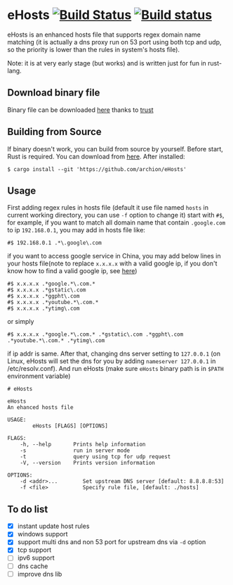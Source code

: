 # eHosts [![Build Status](https://travis-ci.org/archion/eHosts.svg?branch=master)](https://travis-ci.org/archion/eHosts) [![Build status](https://ci.appveyor.com/api/projects/status/github/archion/eHosts?svg=true)](https://ci.appveyor.com/project/archion/ehosts)


eHosts is an enhanced hosts file that supports regex domain name matching (it is actually a dns proxy run on 53 port using both tcp and udp, so the priority is lower than the rules in system's hosts file).

Note: it is at very early stage (but works) and is written just for fun in rust-lang.

## Download binary file

Binary file can be downloaded [here](https://github.com/archion/eHosts/releases) thanks to [trust](https://github.com/japaric/trust)

## Building from Source
If binary doesn't work, you can build from source by yourself. Before start, Rust is required. You can download from [here](http://www.rust-lang.org/install.html). After installed:

```
$ cargo install --git 'https://github.com/archion/eHosts'
```

## Usage
First adding regex rules in hosts file (default it use file named `hosts` in current working directory, you can use `-f` option to change it) start with `#$`, for example, if you want to match all domain name that contain `.google.com` to ip `192.168.0.1`, you may add in hosts file like:

```
#$ 192.168.0.1 .*\.google\.com
```
if you want to access google service in China, you may add below lines in your hosts file(note to replace `x.x.x.x` with a valid google ip, if you don't know how to find a valid google ip, see [here](http://archion.github.io/2014/06/18/%E8%87%AA%E5%AF%BB%E8%B0%B7%E6%AD%8C%E6%8C%A8%E5%B1%81/))
```
#$ x.x.x.x .*google.*\.com.*
#$ x.x.x.x .*gstatic\.com
#$ x.x.x.x .*ggpht\.com
#$ x.x.x.x .*youtube.*\.com.*
#$ x.x.x.x .*ytimg\.com
```
or simply
```
#$ x.x.x.x .*google.*\.com.* .*gstatic\.com .*ggpht\.com .*youtube.*\.com.* .*ytimg\.com
```
if ip addr is same. After that, changing dns server setting to `127.0.0.1` (on Linux, eHosts will set the dns for you by adding `nameserver 127.0.0.1` in /etc/resolv.conf). And run eHosts (make sure `eHosts` binary path is in `$PATH` environment variable)
```
# eHosts
```

```
eHosts 
An ehanced hosts file

USAGE:
        eHosts [FLAGS] [OPTIONS]

FLAGS:
    -h, --help       Prints help information
    -s               run in server mode
	-t               query using tcp for udp request
    -V, --version    Prints version information

OPTIONS:
    -d <addr>...        Set upstream DNS server [default: 8.8.8.8:53]
    -f <file>           Specify rule file, [default: ./hosts]
```



## To do list

- [x] instant update host rules
- [x] windows support
- [x] support multi dns and non 53 port for upstream dns via `-d` option
- [x] tcp support
- [ ] ipv6 support
- [ ] dns cache
- [ ] improve dns lib
